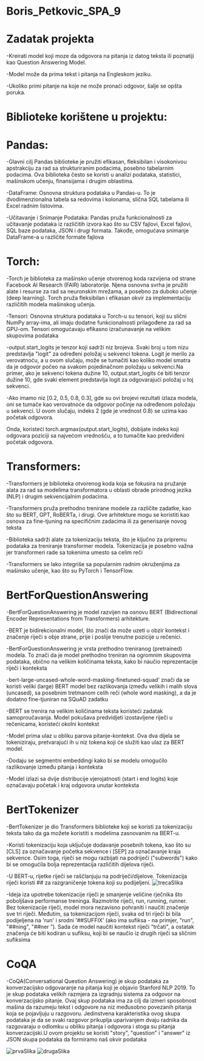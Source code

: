 # Boris_Petkovic_SPA_9

# Zadatak projekta
-Kreirati model koji moze da odgovora na pitanja iz datog teksta ili poznatiji kao Question Answering Model.


-Model može da prima tekst i pitanja na Engleskom jeziku.


-Ukoliko primi pitanje na koje ne može pronaći odgovor, šalje se opšta poruka.

# Biblioteke korištene u projektu: 

# Pandas:
-Glavni cilj Pandas biblioteke je pružiti efikasan, fleksibilan i visokonivou apstrakciju za rad sa strukturiranim podacima, posebno tabelarnim podacima. Ova biblioteka često se koristi u analizi podataka, statistici, mašinskom učenju, finansijama i drugim oblastima.<br>


-DataFrame: Osnovna struktura podataka u Pandas-u. To je dvodimenzionalna tabela sa redovima i kolonama, slična SQL tabelama ili Excel radnim listovima.<br>


-Učitavanje i Snimanje Podataka: Pandas pruža funkcionalnosti za učitavanje podataka iz različitih izvora kao što su CSV fajlovi, Excel fajlovi, SQL baze podataka, JSON i drugi formata. Takođe, omogućava snimanje DataFrame-a u različite formate fajlova<br>

# Torch:
-Torch je biblioteka za mašinsko učenje otvorenog koda razvijena od strane Facebook AI Research (FAIR) laboratorije. Njena osnovna svrha je pružiti alate i resurse za rad sa neuronskim mrežama, a posebno za duboko učenje (deep learning). Torch pruža fleksibilan i efikasan okvir za implementaciju različitih modela mašinskog učenja.<br>


-Tensori: Osnovna struktura podataka u Torch-u su tensori, koji su slični NumPy array-ima, ali imaju dodatne funkcionalnosti prilagođene za rad sa GPU-om. Tensori omogućavaju efikasno izračunavanje na velikim skupovima podataka<br>

-output.start_logits je tenzor koji sadrži niz brojeva. Svaki broj u tom nizu predstavlja "logit" za određeni položaj u sekvenci tokena. Logit je merilo za verovatnoću, a u ovom slučaju, može se tumačiti kao koliko model smatra da je odgovor počeo na svakom pojedinačnom položaju u sekvenci.Na primer, ako je sekvenci tokena dužine 10, output.start_logits će biti tenzor dužine 10, gde svaki element predstavlja logit za odgovarajući položaj u toj sekvenci.

-Ako imamo niz [0.2, 0.5, 0.8, 0.3], gde su ovi brojevi rezultati izlaza modela, oni se tumače kao verovatnoće da odgovor počinje na određenom položaju u sekvenci. U ovom slučaju, indeks 2 (gde je vrednost 0.8) se uzima kao početak odgovora.

Onda, koristeći torch.argmax(output.start_logits), dobijate indeks koji odgovara poziciji sa najvećom vrednošću, a to tumačite kao predviđeni početak odgovora.

# Transformers:
-Transformers je biblioteka otvorenog koda koja se fokusira na pružanje alata za rad sa modelima transformatora u oblasti obrade prirodnog jezika (NLP) i drugim sekvencijalnim podacima.<br>


-Transformers pruža prethodno trenirane modele za različite zadatke, kao što su BERT, GPT, RoBERTa, i drugi. Ove arhitekture mogu se koristiti kao osnova za fine-tjuning na specifičnim zadacima ili za generisanje novog teksta<br>


-Biblioteka sadrži alate za tokenizaciju teksta, što je ključno za pripremu podataka za treniranje transformer modela. Tokenizacija je posebno važna jer transformeri rade sa tokenima umesto sa celim reči<br>


-Transformers se lako integriše sa popularnim radnim okruženjima za mašinsko učenje, kao što su PyTorch i TensorFlow. <br>

# BertForQuestionAnswering
-BertForQuestionAnswering je model razvijen na osnovu BERT (Bidirectional Encoder Representations from Transformers) arhitekture.

-BERT je bidirekcionalni model, što znači da može uzeti u obzir kontekst i značenje riječi s obje strane, prije i poslije trenutne pozicije u rečenici.


-BertForQuestionAnswering je vrsta prethodno treniranog (pretrained) modela. To znači da je model prethodno treniran na ogromnim skupovima podataka, obično na velikim količinama teksta, kako bi naučio reprezentacije riječi i konteksta

-bert-large-uncased-whole-word-masking-finetuned-squad' znači da se koristi veliki (large) BERT model bez razlikovanja između velikih i malih slova (uncased), sa posebnim tretmanom celih reči (whole word masking), a da je dodatno fine-tjuniran na SQuAD zadatku


-BERT se trenira na velikim količinama teksta koristeći zadatak samoproučavanja. Model pokušava predvidjeti izostavljene riječi u rečenicama, koristeći okolni kontekst

-Model prima ulaz u obliku parova pitanje-kontekst. Ova dva dijela se tokeniziraju, pretvarajući ih u niz tokena koji će služiti kao ulaz za BERT model.

-Dodaju se segmentni embeddingi kako bi se modelu omogućilo razlikovanje između pitanja i konteksta

-Model izlazi sa dvije distribucije vjerojatnosti (start i end logits) koje označavaju početak i kraj odgovora unutar konteksta

# BertTokenizer

-BertTokenizer je dio Transformers biblioteke koji se koristi za tokenizaciju teksta tako da ga možete koristiti s modelima zasnovanim na BERT-u.

-Koristi tokenizaciju koja uključuje dodavanje posebnih tokena, kao što su [CLS] za označavanje početka sekvence i [SEP] za označavanje kraja sekvence. Osim toga, riječi se mogu razbijati na podriječi ("subwords") kako bi se omogućila bolja reprezentacija različitih dijelova riječi.

-U BERT-u, rijetke riječi se raščlanjuju na podriječi/dijelove. Tokenizacija riječi koristi ## za razgraničenje tokena koji su podijeljeni.
![trecaSlika](https://github.com/BorisPetkovic70/Boris_Petkovic_SPA_9/assets/133760465/e771753e-9a6c-4f3c-9394-ceb5323f781f)


-Ideja iza upotrebe tokenizacije riječi je smanjenje veličine rječnika što poboljšava performanse treninga. Razmotrite riječi, run, running, runner. Bez tokenizacije riječi, model mora nezavisno pohraniti i naučiti značenje sve tri riječi. Međutim, sa tokenizacijom riječi, svaka od tri riječi bi bila podijeljena na 'run' i srodni '##SUFFIX' (ako ima sufiksa - na primjer, "run", "##ning", "##ner ”). Sada će model naučiti kontekst riječi "trčati", a ostatak značenja će biti kodiran u sufiksu, koji bi se naučio iz drugih riječi sa sličnim sufiksima



# CoQA
-CoQA(Conversational Question Answering) je skup podataka za konverzacijsko odgovaranje na pitanja koji je objavio Stanford NLP 2019. To je skup podataka velikih razmjera za izgradnju sistema za odgovor na konverzacijsko pitanje. Ovaj skup podataka ima za cilj da izmeri sposobnost mašina da razumeju tekst i odgovore na niz međusobno povezanih pitanja koja se pojavljuju u razgovoru. Jedinstvena karakteristika ovog skupa podataka je da se svaki razgovor prikuplja uparivanjem dvaju radnika da razgovaraju o odlomku u obliku pitanja i odgovora i stoga su pitanja konverzacijski.U ovom projektu se koristi  "story", "question" i "answer" iz JSON skupa podataka da formiramo naš okvir podataka





![prvaSlika](https://github.com/BorisPetkovic70/Boris_Petkovic_SPA_9/assets/133760465/3e4a363c-3da4-4017-bec1-c4cac36ea9e2)
![drugaSlika](https://github.com/BorisPetkovic70/Boris_Petkovic_SPA_9/assets/133760465/cfe6b294-e868-448f-974d-55ca02a6afdd)









